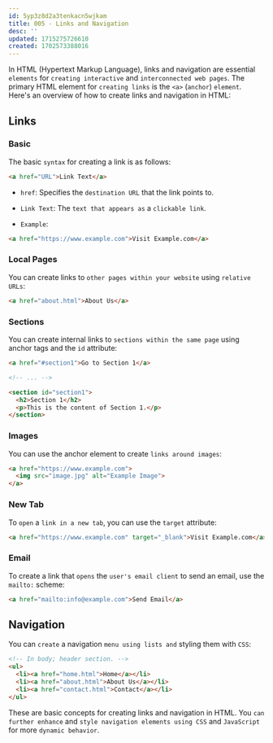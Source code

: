 ```yaml
---
id: 5yp3z8d2a3tenkacn5wjkam
title: 005 - Links and Navigation
desc: ''
updated: 1715275726610
created: 1702573388016
---
```


In HTML (Hypertext Markup Language), links and navigation are essential `elements` for `creating interactive` and `interconnected web pages`. The primary HTML element for `creating links` is the `<a>` (`anchor`) `element`. Here's an overview of how to create links and navigation in HTML:

## Links

### Basic
The basic `syntax` for creating a link is as follows:

```html
<a href="URL">Link Text</a>
```

- `href`: Specifies the `destination URL` that the link points to.

- `Link Text`: The `text that appears as` a `clickable link`.

- `Example`:

```html
<a href="https://www.example.com">Visit Example.com</a>
```


### Local Pages
You can create links to `other pages within your website` using `relative URLs`:

```html
<a href="about.html">About Us</a>
```


### Sections
You can create internal links to `sections within the same page` using anchor tags and the `id` attribute:

```html
<a href="#section1">Go to Section 1</a>

<!-- ... -->

<section id="section1">
  <h2>Section 1</h2>
  <p>This is the content of Section 1.</p>
</section>
```


### Images
You can use the anchor element to create `links around images`:

```html
<a href="https://www.example.com">
  <img src="image.jpg" alt="Example Image">
</a>
```


### New Tab
To `open` a `link in a new tab`, you can use the `target` attribute:

```html
<a href="https://www.example.com" target="_blank">Visit Example.com</a>
```


### Email
To create a link that `opens` the `user's email client` to send an email, use the `mailto:` scheme:

```html
<a href="mailto:info@example.com">Send Email</a>
```


## Navigation 

You can `create` a navigation `menu using lists and` styling them with `CSS`:

```html
<!-- In body; header section. -->
<ul>
  <li><a href="home.html">Home</a></li>
  <li><a href="about.html">About Us</a></li>
  <li><a href="contact.html">Contact</a></li>
</ul>
```

These are basic concepts for creating links and navigation in HTML. You `can further enhance` and `style navigation elements using CSS` and `JavaScript` for more `dynamic behavior`.